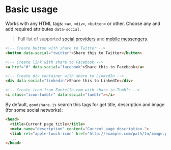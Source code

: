 # Basic usage

Works with any HTML tags: `<a>`, `<div>`, `<button>` or other. Choose any and add required attributes `data-social`.

> Full list of supported [social providers](/supported-social-networks) and [mobile messengers](/supported-mobile-messengers).

``` html
<!-- Create button with share to Twitter -->
<button data-social="twitter">Share this to Twitter</button>

<!-- Create link with share to Facebook -->
<a href="#" data-social="facebook">Share this to Facebook</a>

<!-- Create div container with share to LinkedIn -->
<div data-social="linkedin">Share this to LinkedIn</div>

<!-- Create icon from Fontello.com with share to Tumblr -->
<i class="icon-tumblr" data-social="tumblr"></i>
```

By default, `goodshare.js` search this tags for get title, description and image (for some social networks):

``` html hl_lines="2 3 4"
<head>
  <title>Current page title</title>
  <meta name="description" content="Current page description.">
  <link rel="apple-touch-icon" href="http://example.com/path/to/image.png">
  ...
</head>
```